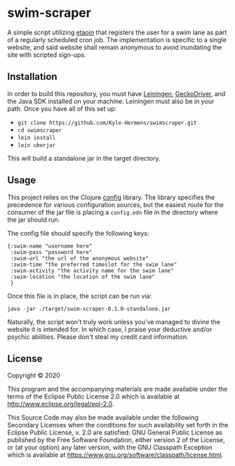 # swim-scraper

A simple script utilizing [etaoin](https://github.com/igrishaev/etaoin) that registers the user for a swim lane
as part of a regularly scheduled cron job. The implementation is specific to a single website, and said website shall
remain anonymous to avoid inundating the site with scripted sign-ups.
## Installation


In order to build this repository, you must have [Leiningen](https://leiningen.org/), [GeckoDriver](https://github.com/mozilla/geckodriver),  and the Java SDK installed on your 
machine. Leiningen must also be in your path. Once you have all of this set up:



*  ```git clone https://github.com/Kyle-Hermens/swimscraper.git```
* ```cd swimscraper```
* ```lein install```
* ```lein uberjar```

This will build a standalone jar in the target directory.

## Usage
This project relies on the Clojure [config](https://github.com/yogthos/config) library. The
library specifies the precedence for various configuration sources, but the easiest route for the consumer of the jar
file is placing a ```config.edn``` file in the directory where the jar should run.

The config file should specify the following keys:

```
{:swim-name "username here"
 :swim-pass "password here"
 :swim-url "the url of the anonymous website"
 :swim-time "the preferred timeslot for the swim lane"
 :swim-activity "the activity name for the swim lane"
 :swim-location "the location of the swim lane"
 }
```


Once this file is in place, the script can be run via:

```java -jar ./target/swim-scraper-0.1.0-standalone.jar```

Naturally, the script won't truly work unless you've managed to divine the website it is intended for. In which case,
I praise your deductive and/or psychic abilities. Please don't steal my credit card information.

## License

Copyright © 2020 

This program and the accompanying materials are made available under the
terms of the Eclipse Public License 2.0 which is available at
http://www.eclipse.org/legal/epl-2.0.

This Source Code may also be made available under the following Secondary
Licenses when the conditions for such availability set forth in the Eclipse
Public License, v. 2.0 are satisfied: GNU General Public License as published by
the Free Software Foundation, either version 2 of the License, or (at your
option) any later version, with the GNU Classpath Exception which is available
at https://www.gnu.org/software/classpath/license.html.
